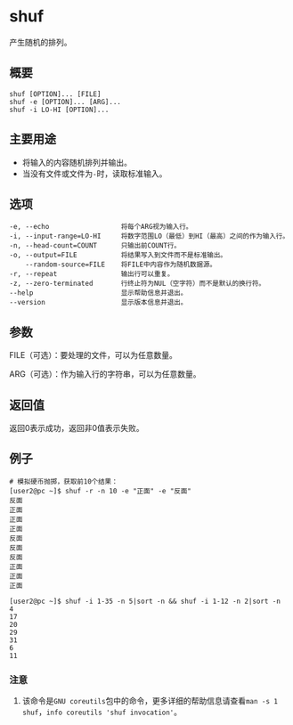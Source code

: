 shuf
===

产生随机的排列。

## 概要

```shell
shuf [OPTION]... [FILE]
shuf -e [OPTION]... [ARG]...
shuf -i LO-HI [OPTION]...
```

## 主要用途

- 将输入的内容随机排列并输出。
- 当没有文件或文件为`-`时，读取标准输入。

## 选项

```shell
-e, --echo                  将每个ARG视为输入行。
-i, --input-range=LO-HI     将数字范围LO（最低）到HI（最高）之间的作为输入行。
-n, --head-count=COUNT      只输出前COUNT行。
-o, --output=FILE           将结果写入到文件而不是标准输出。
    --random-source=FILE    将FILE中内容作为随机数据源。
-r, --repeat                输出行可以重复。
-z, --zero-terminated       行终止符为NUL（空字符）而不是默认的换行符。
--help                      显示帮助信息并退出。
--version                   显示版本信息并退出。
```

## 参数

FILE（可选）：要处理的文件，可以为任意数量。

ARG（可选）：作为输入行的字符串，可以为任意数量。

## 返回值

返回0表示成功，返回非0值表示失败。

## 例子

```shell
# 模拟硬币抛掷，获取前10个结果：
[user2@pc ~]$ shuf -r -n 10 -e "正面" -e "反面"
反面
正面
正面
正面
反面
反面
反面
正面
正面
正面
```

```shell
[user2@pc ~]$ shuf -i 1-35 -n 5|sort -n && shuf -i 1-12 -n 2|sort -n
4
17
20
29
31
6
11
```


### 注意

1. 该命令是`GNU coreutils`包中的命令，更多详细的帮助信息请查看`man -s 1 shuf`，`info coreutils 'shuf invocation'`。


